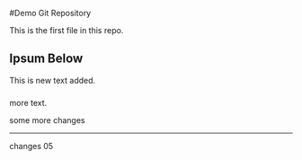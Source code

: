 #Demo Git Repository

This is the first file in this repo.

## Ipsum Below
This is new text added.

###
more text.

some more changes

---

changes 05